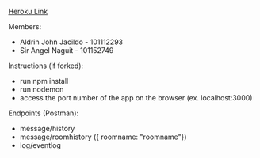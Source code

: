 [Heroku Link](https://nameless-retreat-57677.herokuapp.com/)

Members:
  - Aldrin John Jacildo - 101112293
  - Sir Angel Naguit - 101152749

Instructions (if forked):
  - run npm install
  - run nodemon
  - access the port number of the app on the browser (ex. localhost:3000)
  
Endpoints (Postman):
  - message/history
  - message/roomhistory ({ roomname: "roomname"})
  - log/eventlog
  
